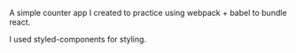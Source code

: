 A simple counter app I created to practice using webpack + babel to bundle react.

I used styled-components for styling. 

